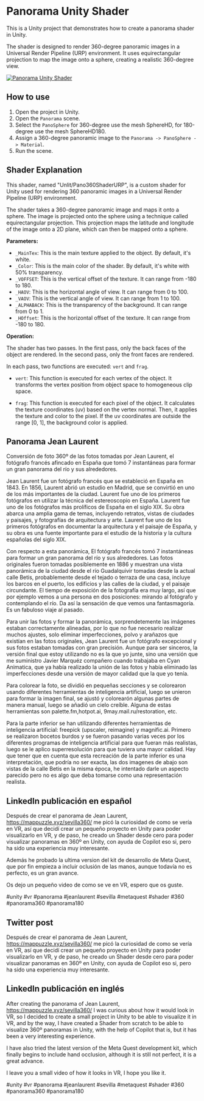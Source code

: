 # Panorama Unity Shader

This is a Unity project that demonstrates how to create a panorama shader in Unity. 

The shader is designed to render 360-degree panoramic images in a Universal Render Pipeline (URP) environment. It uses equirectangular projection to map the image onto a sphere, creating a realistic 360-degree view.

[![Panorama Unity Shader](https://img.youtube.com/vi/PgvoehiU_tQ/0.jpg)](https://www.youtube.com/watch?v=PgvoehiU_tQ)

## How to use

1. Open the project in Unity.
2. Open the `Panorama` scene.
3. Select the `PanoSphere` for 360-degree use the mesh SphereHD, for 180-degree use the mesh SphereHD180.
4. Assign a 360-degree panoramic image to the `Panorama -> PanoSphere -> Material`.
5. Run the scene.

## Shader Explanation

This shader, named "Unlit/Pano360ShaderURP", is a custom shader for Unity used for rendering 360 panoramic images in a Universal Render Pipeline (URP) environment.

The shader takes a 360-degree panoramic image and maps it onto a sphere. The image is projected onto the sphere using a technique called equirectangular projection. This projection maps the latitude and longitude of the image onto a 2D plane, which can then be mapped onto a sphere.

**Parameters:**

- `_MainTex`: This is the main texture applied to the object. By default, it's white.
- `_Color`: This is the main color of the shader. By default, it's white with 50% transparency.
- `_VOFFSET`: This is the vertical offset of the texture. It can range from -180 to 180.
- `_HAOV`: This is the horizontal angle of view. It can range from 0 to 100.
- `_VAOV`: This is the vertical angle of view. It can range from 1 to 100.
- `_ALPHABACK`: This is the transparency of the background. It can range from 0 to 1.
- `_HOffset`: This is the horizontal offset of the texture. It can range from -180 to 180.

**Operation:**

The shader has two passes. In the first pass, only the back faces of the object are rendered. In the second pass, only the front faces are rendered.

In each pass, two functions are executed: `vert` and `frag`.

- `vert`: This function is executed for each vertex of the object. It transforms the vertex position from object space to homogeneous clip space.

- `frag`: This function is executed for each pixel of the object. It calculates the texture coordinates (uv) based on the vertex normal. Then, it applies the texture and color to the pixel. If the uv coordinates are outside the range [0, 1], the background color is applied.


## Panorama Jean Laurent

Conversión de foto 360º de las fotos tomadas por Jean Laurent, el fotógrafo francés afincado en España que tomó 7 instantáneas para formar un gran panorama del río y sus alrededores.

Jean Laurent fue un fotógrafo francés que se estableció en España en 1843. En 1856, Laurent abrió un estudio en Madrid, que se convirtió en uno de los más importantes de la ciudad. Laurent fue uno de los primeros fotógrafos en utilizar la técnica del estereoscopio en España. Laurent fue uno de los fotógrafos más prolíficos de España en el siglo XIX. Su obra abarca una amplia gama de temas, incluyendo retratos, vistas de ciudades y paisajes, y fotografías de arquitectura y arte. Laurent fue uno de los primeros fotógrafos en documentar la arquitectura y el paisaje de España, y su obra es una fuente importante para el estudio de la historia y la cultura españolas del siglo XIX.

Con respecto a esta panorámica, El fotógrafo francés tomó 7 instantáneas para formar un gran panorama del río y sus alrededores. Las fotos originales fueron tomadas posiblemente en 1886 y muestran una vista panorámica de la ciudad desde el río Guadalquivir tomadas desde la actual calle Betis, probablemente desde el tejado o terraza de una casa, incluye los barcos en el puerto, los edificios y las calles de la ciudad, y el paisaje circundante. El tiempo de exposición de la fotografía era muy largo, así que por ejemplo vemos a una persona en dos posiciones: mirando al fotógrafo y contemplando el río. Da así la sensación de que vemos una fantasmagoría. Es un fabuloso viaje al pasado.

Para unir las fotos y formar la panorámica, sorprendetemente las imágenes estaban correctamente alineadas, por lo que no fue necesario realizar muchos ajustes, solo eliminar imperfecciones, polvo y arañazos que existían en las fotos originales, Jean Laurent fue un fotógrafo excepcional y sus fotos estaban tomadas con gran precisión. Aunque para ser sinceros, la versión final que estoy utilizando no es la que yo junte, sino una versión que me suministro Javier Marquéz compañero cuando trabajaba en Cyan Animatica, que ya había realizado la unión de las fotos y había eliminado las imperfecciones desde una versión de mayor calidad que la que yo tenía.

Para colorear la foto, se dividió en pequeñas secciones y se colorearon usando diferentes herramientas de inteligencia artificial, luego se unieron para formar la imagen final, se ajustó y colorearón algunas partes de manera manual, luego se añadió un cielo creíble. Alguna de estas herramientas son palette.fm,hotpot.ai, 9may.mail.ru/restoration, etc.

Para la parte inferior se han utilizando diferentes herramientas de inteligencia artificial: freepick (upscaler, reimagine) y magnific.ai. Primero se realizaron bocetos burdos y se fueron pasando varias veces por los diferentes programas de inteligencia artificial para que fueran más realistas, luego se le aplico superresolución para que tuviera una mayor calidad. Hay que tener que en cuenta que esta recreación de la parte inferior es una interpretación, que podría no ser exacta, las dos imagenes de abajo son vistas de la calle Betis en la misma época, he intentado darle un aspecto parecido pero no es algo que deba tomarse como una representación realista. 


## LinkedIn publicación en español

Después de crear el panorama de Jean Laurent, https://mappuzzle.xyz/sevilla360/ me picó la curiosidad de como se vería en VR, así que decidí crear un pequeño proyecto en Unity para poder visualizarlo en VR, y de paso, he creado un Shader desde cero para poder visualizar panoramas en 360º en Unity, con ayuda de Copilot eso si, pero ha sido una experiencia muy interesante.

Además he probado la ultima version del kit de desarrollo de Meta Quest, que por fin empieza a incluir oclusión de las manos, aunque todavía no es perfecto, es un gran avance.

Os dejo un pequeño video de como se ve en VR, espero que os guste.

#unity #vr #panorama #jeanlaurent #sevilla #metaquest #shader #360 #panorama360 #panorama180


## Twitter post

Después de crear el panorama de Jean Laurent, https://mappuzzle.xyz/sevilla360/ me picó la curiosidad de como se vería en VR, así que decidí crear un pequeño proyecto en Unity para poder visualizarlo en VR, y de paso, he creado un Shader desde cero para poder visualizar panoramas en 360º en Unity, con ayuda de Copilot eso si, pero ha sido una experiencia muy interesante.

## LinkedIn publicación en inglés

After creating the panorama of Jean Laurent, https://mappuzzle.xyz/sevilla360/ I was curious about how it would look in VR, so I decided to create a small project in Unity to be able to visualize it in VR, and by the way, I have created a Shader from scratch to be able to visualize 360º panoramas in Unity, with the help of Copilot that is, but it has been a very interesting experience.

I have also tried the latest version of the Meta Quest development kit, which finally begins to include hand occlusion, although it is still not perfect, it is a great advance.

I leave you a small video of how it looks in VR, I hope you like it.

#unity #vr #panorama #jeanlaurent #sevilla #metaquest #shader #360 #panorama360 #panorama180





